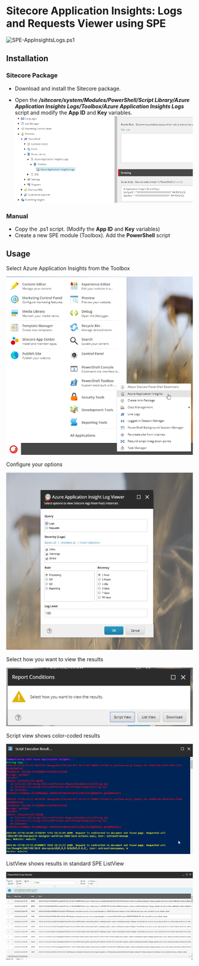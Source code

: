 # Sitecore Application Insights: Logs and Requests Viewer using SPE

![`SPE-AppInsightsLogs.ps1`](https://github.com/strezag/sitecore-spe-application-insight-logs/blob/master/images/spe-ai-demo.gif?raw=true)

## Installation
### Sitecore Package
 - Download and install the Sitecore package. 
 
 - Open the ***/sitecore/system/Modules/PowerShell/Script Library/Azure Application Insights Logs/Toolbox/Azure Application Insights Logs*** script and modify the **App ID** and **Key** variables. 
![`SPE Module`](https://github.com/strezag/sitecore-spe-application-insight-logs/blob/master/images/contenteditor.png?raw=true)


### Manual
 - Copy the .ps1 script. (Modify the **App ID** and **Key** variables) 
 - Create a new SPE module (Toolbox).  Add the **PowerShell** script

## Usage
 Select Azure Application Insights from the Toolbox

!['Tool'](https://github.com/strezag/sitecore-spe-application-insight-logs/blob/master/images/startmenu.png?raw=true)

Configure your options

![`Options`](https://github.com/strezag/sitecore-spe-application-insight-logs/blob/master/images/main.png?raw=true)

Select how you want to view the results

![`Report Conditions`](https://github.com/strezag/sitecore-spe-application-insight-logs/blob/master/images/results-1.png?raw=true)

Script view shows color-coded results

![`Script View`](https://github.com/strezag/sitecore-spe-application-insight-logs/blob/master/images/results-2.png?raw=true)

ListView shows results in standard SPE ListView

![`List View`](https://github.com/strezag/sitecore-spe-application-insight-logs/blob/master/images/results-3.png?raw=true)
